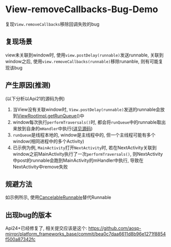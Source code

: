 # View-removeCallbacks-Bug-Demo

复现`View.removeCallbacks`移除回调失败的bug

## 复现场景

view未关联到window时, 使用`view.postDelay(runnable)`发送runnable, 关联到window之后, 使用`view.removeCallbacks(runnable)`移除runanble, 则有可能复现该bug

## 产生原因(推测)

(以下分析以Api21的源码为例)

1. 当View没有关联window时, `View.postDelay(runnable)`发送的runnable会放到[ViewRootImpl.getRunQueue()](https://github.com/aosp-mirror/platform_frameworks_base/blob/lollipop-release/core/java/android/view/ViewRootImpl.java#L6518)中
2. window每次执行`performTraversals()`时, 都会将`runQueue`中的runnable取出来放到自身的`mHandler`中执行([详见源码](https://github.com/aosp-mirror/platform_frameworks_base/blob/lollipop-release/core/java/android/view/ViewRootImpl.java#L1323))
3. `runQueue`是线程本地的, window是主线程中的, 但一个主线程可能有多个window(相同进程中的多个Activity)
4. 已示例为例, `MainActivity`打开`NextActivity`时, 若在NextActivity关联到window之前MainActivity执行了一次`performTraversals()`, 则NextActivity中post的runnable会跑到MainActivity的mHandler中执行, 导致在NextActivity中remove失败

## 规避方法

如示例所示, 使用[CancelableRunnable](app/src/main/java/com/github/ipcjs/view_removecallbacks_bug_demo/CancelableRunnable.kt)替代Runnable

## 出现bug的版本

Api24+已经修复了, 相关提交应该是这个: <https://github.com/aosp-mirror/platform_frameworks_base/commit/bea0c7daa6611d8b96e1271f8854f500a87342fc>

